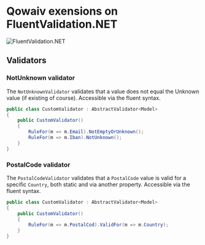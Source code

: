 ﻿# Qowaiv exensions on FluentValidation.NET
![FluentValidation.NET](https://raw.githubusercontent.com/JeremySkinner/FluentValidation/master/docs/assets/images/logo/fluent-validation-logo.png)

## Validators

### NotUnknown validator
The `NotUnknownValidator` validates that a value does not equal the Unknown
value (if existing of course). Accessible via the fluent syntax.

``` C#
public class CustomValidator : AbstractValidator<Model>
{
    public CustomValidator()
    {
        RuleFor(m => m.Email).NotEmptyOrUnknown();
        RuleFor(m => m.Iban).NotUnknown();
    }
}
```

### PostalCode validator
The `PostalCodeValidator` validates that a `PostalCode` value is valid for
a specific `Country`, both static and via another property. Accessible via the
fluent syntax.

``` C#
public class CustomValidator : AbstractValidator<Model>
{
    public CustomValidator()
    {
        RuleFor(m => m.PostalCod).ValidFor(m => m.Country);
    }
}
```
